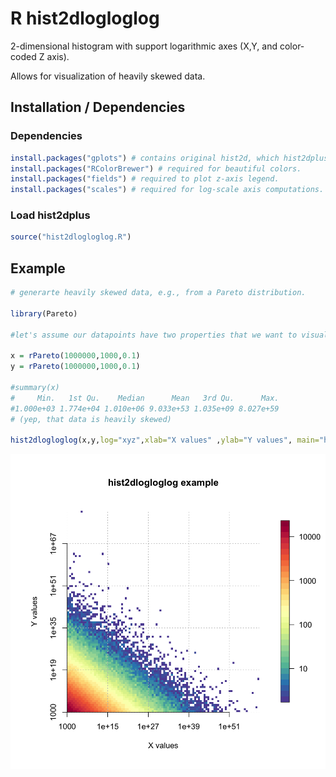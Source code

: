 # R hist2dlogloglog

2-dimensional histogram with support logarithmic axes (X,Y, and color-coded Z axis).

Allows for visualization of heavily skewed data.

## Installation / Dependencies

### Dependencies
```r
install.packages("gplots") # contains original hist2d, which hist2dplus is based on.
install.packages("RColorBrewer") # required for beautiful colors.
install.packages("fields") # required to plot z-axis legend.
install.packages("scales") # required for log-scale axis computations.
```
### Load hist2dplus
```r
source("hist2dlogloglog.R")

```

## Example

```r
# generarte heavily skewed data, e.g., from a Pareto distribution. 

library(Pareto)

#let's assume our datapoints have two properties that we want to visualize (x and y).

x = rPareto(1000000,1000,0.1)
y = rPareto(1000000,1000,0.1)

#summary(x)
#     Min.   1st Qu.    Median      Mean   3rd Qu.      Max. 
#1.000e+03 1.774e+04 1.010e+06 9.033e+53 1.035e+09 8.027e+59
# (yep, that data is heavily skewed)

hist2dlogloglog(x,y,log="xyz",xlab="X values" ,ylab="Y values", main="hist2dlogloglog example")
```

![hist2dlogloglog example showing Pareto distribution of X and Y](hist2dlogloglog_example2.png)
